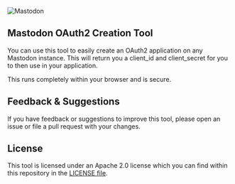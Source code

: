 ![Mastodon](https://mastodon-create-app.tools.dor.ky/mastodon.png)

## Mastodon OAuth2 Creation Tool

You can use this tool to easily create an OAuth2 application on any Mastodon
instance. This will return you a client_id and client_secret for you to then
use in your application.

This runs completely within your browser and is secure.


## Feedback & Suggestions

If you have feedback or suggestions to improve this tool, please open an issue
or file a pull request with your changes.


## License

This tool is licensed under an Apache 2.0 license which you can find within
this repository in the [LICENSE file](https://github.com/ssx/mastodon-create-app/blob/master/LICENSE).

